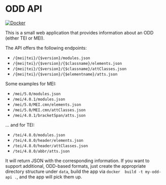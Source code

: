 # ODD API

[![Docker](https://github.com/Edirom/odd-api/actions/workflows/docker-publish.yml/badge.svg)](https://github.com/Edirom/odd-api/actions/workflows/docker-publish.yml)

This is a small web application that provides information about an ODD 
(either TEI or MEI).  

The API offers the following endpoints:

* `/{mei|tei}/{$version}/modules.json`
* `/{mei|tei}/{$version}/{$classname}/elements.json`
* `/{mei|tei}/{$version}/{$classname}/attClasses.json`
* `/{mei|tei}/{$version}/{$elementname}/atts.json`

Some examples for MEI:

* `/mei/5.0/modules.json`
* `/mei/4.0.1/modules.json`
* `/mei/5.0/MEI.cmn/elements.json` 
* `/mei/5.0/MEI.cmn/attClasses.json`
* `/mei/4.0.1/bracketSpan/atts.json` 

… and for TEI:

* `/tei/4.8.0/modules.json`
* `/tei/4.8.0/header/elements.json`
* `/tei/4.8.0/header/attClasses.json`
* `/tei/4.8.0/abbr/atts.json`

It will return JSON with the corresponding information. If 
you want to support additional, ODD-based formats, just create the 
appropriate directory structure under `data`, build the app via `docker 
build -t my-odd-api .`, and the app will pick them up.
